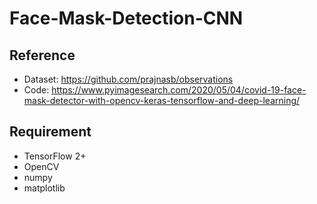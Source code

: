 # Face-Mask-Detection-CNN

## Reference

- Dataset: https://github.com/prajnasb/observations
- Code: https://www.pyimagesearch.com/2020/05/04/covid-19-face-mask-detector-with-opencv-keras-tensorflow-and-deep-learning/

## Requirement

- TensorFlow 2+
- OpenCV
- numpy
- matplotlib
